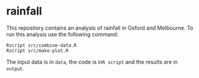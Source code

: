 # rainfall

This repository contains an analysis of rainfall in Oxford and Melbourne.
To run this analysis use the following command:
```
Rscript src/combine-data.R
Rscript src/make-plot.R
```
The input data is in `data`, the code is in`R script` and the results are in `output`.
